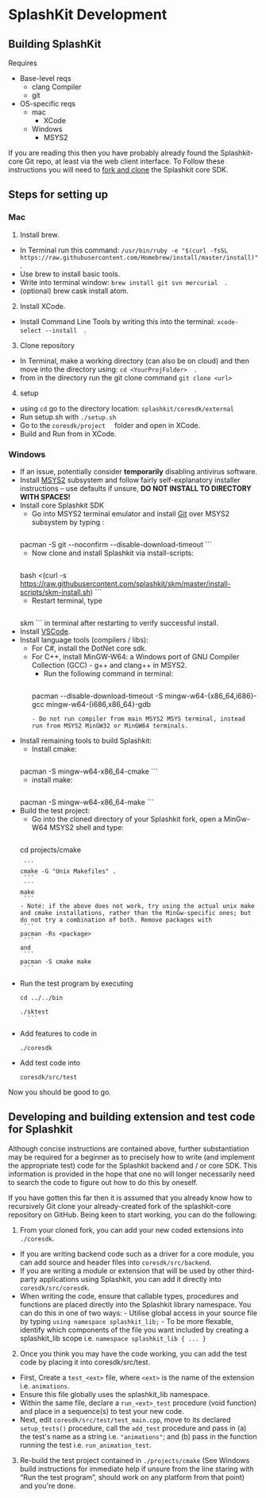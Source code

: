 # SplashKit Development
<!--Original author: @ClancyLight (GitHub username), committed by Andrew Cain (GitHub @macite <macite@gmail.com>
Modified by Nathaniel Schmidt <schmidty2244@gmail.com> (GitHub @njsch) on 04/09/2020-->

## Building SplashKit

Requires
- Base-level reqs
  - clang Compiler
  - git
- OS-specific reqs
  - mac
    - XCode
  - Windows
    - MSYS2

If you are reading this then you have probably already found the Splashkit-core Git repo, at least via the web client interface.  To Follow these instructions you will need to [fork and clone](https://guides.github.com/activities/forking/) the Splashkit core SDK.

##  Steps for setting up
### Mac

1. Install brew.
  -  In Terminal run this command:   ```/usr/bin/ruby -e "$(curl -fsSL https://raw.githubusercontent.com/Homebrew/install/master/install)"  ```.
  -  Use brew to install basic tools.
  -  Write into terminal window:   ```brew install git svn mercurial  ```.
  -  (optional) brew cask install atom.
2.  Install XCode.
  -  Install Command Line Tools by writing this into the terminal:   ```xcode-select --install  ```.
3.  Clone repository
  -  In Terminal, make a working directory (can also be on cloud) and then move into the directory using:   ```cd <YourProjFolder>  ```.
  -  from in the directory run the git clone command   ```git clone <url>  ```
4.  setup
  -  using `cd` go to the directory location:   ```splashkit/coresdk/external  ```
  -  Run setup.sh with    ```./setup.sh  ```
  -  Go to the   ```coresdk/project  ``` folder and open in XCode.
  -  Build and Run from in XCode.  

### Windows
* If an issue, potentially consider **temporarily** disabling antivirus software.
* Install [MSYS2](https://www.msys2.org/) subsystem and follow fairly self-explanatory installer instructions &ndash; use defaults if unsure, **DO NOT INSTALL TO DIRECTORY WITH SPACES!**
* Install core Splashkit SDK
    - Go into MSYS2 terminal emulator and install [Git](https://git-scm.com/) over MSYS2 subsystem by typing :
      ```
    pacman -S git --noconfirm --disable-download-timeout
      ```
    - Now clone and install Splashkit via install-scripts:
      ```
    bash <(curl -s https://raw.githubusercontent.com/splashkit/skm/master/install-scripts/skm-install.sh)
      ```
    - Restart terminal, type
      ```
    skm
      ```
    in terminal after restarting to verify successful install.
* Install [VSCode](https://code.visualstudio.com/).
* Install language tools (compilers / libs):
    - For C#, install the DotNet core sdk.
    - For C++, install MinGW-W64: a Windows port of GNU Compiler Collection (GCC) - g++ and clang++ in MSYS2.
      - Run the following command in terminal:
        ```
      pacman --disable-download-timeout -S mingw-w64-{x86_64,i686}-gcc mingw-w64-{i686,x86_64}-gdb
        ```
      - Do not run compiler from main MSYS2 MSYS terminal, instead run from MSYS2 MinGW32 or MinGW64 terminals.
* Install  remaining tools to build Splashkit:
    - Install cmake:
      ```
    pacman -S mingw-w64-x86_64-cmake
      ```
    - install make:
      ```
    pacman -S mingw-w64-x86_64-make
      ```
* Build the test project:
    - Go into the cloned directory of your Splashkit fork, open a MinGw-W64 MSYS2 shell and type:
      ```
    cd projects/cmake
     ```
      ```
    cmake -G "Unix Makefiles" .
      ```
      ```
    make
      ```
    - Note: if the above does not work, try using the actual unix make and cmake installations, rather than the MinGw-specific ones; but do not try a combination of both. Remove packages with
      ```
    pacman -Rs <package>
      ```
    and
      ```
    pacman -S cmake make
      ```
* Run the test program by executing
    ```
    cd ../../bin
    ```
    ```
    ./sktest
      ```
* Add features to code in
    ```
    ./coresdk
    ```
* Add test code into
    ```
    coresdk/src/test
    ```
Now you should be good to go.

## Developing and building extension and test code for Splashkit
Although concise instructions are contained above, further substantiation may be required for a beginner as to precisely how to write (and implement the appropriate test) code for the Splashkit backend and / or core SDK.  This information is provided in the hope that one no will longer necessarily need to search the code to figure out how to do this by oneself.

If you have gotten this far then it is assumed that you already know how to recursively Git clone your already-created fork of the splashkit-core repository on GitHub.  Being keen to start working, you can do the following:

1. From your cloned fork, you can add your new coded extensions into ```./coresdk```.
  -  If you are writing backend code such as a driver for a core module, you can add source and header files into ```coresdk/src/backend```.
  -  If you are writing a module or extension that will be used by other third-party applications using Splashkit, you can add it directly into ```coresdk/src/coresdk```.
  -  When writing the code, ensure that callable types, procedures and functions are placed directly into the Splashkit library namespace.  You can do this in one of two ways:
    -    Utilise global access in your source file by typing
    ```using namespace splashkit_lib;```
    -    To be more flexable, identify which components of the file you want included by creating a splashkit_lib scope i.e.
    ```namespace splashkit_lib
    {
    ...
    }```
2. Once you think you may have the code working, you can add the test code by placing it into coresdk/src/test.
  -  First, Create a ```test_<ext>``` file, where ```<ext>``` is the name of the extension i.e. ```animations```.
  -  Ensure this file globally uses the splashkit_lib namespace.
  -  Within the same file, declare a ```run_<ext>_test``` procedure (void function) and place in a sequence(s) to test your new code.
  -  Next, edit ```coresdk/src/test/test_main.cpp```, move to its declared ```setup_tests()``` procedure, call the ```add_test``` procedure and pass in
 (a) the test's name as a string i.e. ```"animations"```; and (b) pass in the function running the test i.e. ```run_animation_test```.
3. Re-build the test project contained in ```./projects/cmake``` (See Windows build instructions for immediate help if unsure from the line staring with &ldquo;Run the test program&rdquo;, should work on any platform from that point) and you're done.